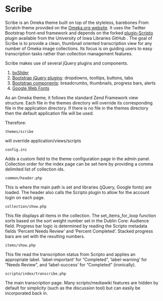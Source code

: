 Scribe
===========

Scribe is an Omeka theme built on top of the styleless, barebones From Scratch theme provided on the [Omeka.org website](http://omeka.org/add-ons/themes/from-scratch/). It uses the Twitter Bootstrap front-end framework and depends on the forked [plugin-Scripto](https://github.com/ui-libraries/plugin-Scripto) plugin available from the University of Iowa Libraries GitHub . The goal of Scribe is to provide a clean, thumbnail oriented transcription view for any number of Omeka image collections. Its focus is on guiding users to easy transcription tasks rather than collection management features.
 
Scribe makes use of several jQuery plugins and components.
 
1.    [bxSlider](http://bxslider.com/)
2.    [Bootstrap jQuery plugins](http://twitter.github.com/bootstrap/javascript.html): dropdowns, tooltips, buttons, tabs 
3.    [Bootstrap components](http://twitter.github.com/bootstrap/components.html): breadcrumbs, thumbnails, progress bars, alerts 	
4.    [Google Web Fonts](http://www.google.com/webfonts)     	
 
As an Omeka theme, it follows the standard Zend Framework view structure. Each file in the themes directory will override its corresponding file in the application directory. If there is no file in the themes directory then the default application file will be used.
 

Therefore:
 
	themes/scribe 
will override 
	application/views/scripts

	config.ini
Adds a custom field to the theme configuration page in the admin panel. Collection order for the index page can be set here by providing a comma delimited list of collection ids.
 
	common/header.php 
This is where the main path is set and libraries (jQuery, Google fonts) are loaded. The header also calls the Scripto plugin to allow for the account login on each page.
 
	collection/show.php 
This file displays all items in the collection. The set_items_for_loop function sorts based on the sort weight number set in the Dublin Core: Audience field. Progress bar logic is determined by reading the Scripto metadata fields ‘Percent Needs Review’ and ‘Percent Completed’. Stacked progress bars are set with the resulting numbers.
 
	items/show.php 
This file read the transcription status from Scripto and applies an appropriate label. ‘label-important’ for “Completed”, ‘label-warning’ for “Needs Review”, and ‘label-success’ for “Completed” (ironically).
 
	scripto/index/transcribe.php 
The main transcription page. Many scripto/mediawiki features are hidden by default for simplicity (such as the discussion tool) but can easily be incorporated back in.